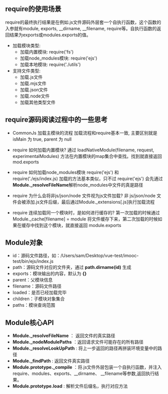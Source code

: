 ## require的使用场景
  require的最终执行结果是在例如.js文件源码外层套一个自执行函数，这个函数的入参就有module, exports, __dirname, __filename, require等。自执行函数的返回结果为exports或modules.exports的值。
* 加载模块类型:
  + 加载内置模块: require('fs')
  + 加载node_modules模块: require('ejs')
  + 加载本地模块: require('./utils')
* 支持文件类型:
  + 加载.js文件
  + 加载.mjs文件
  + 加载.json文件
  + 加载.node文件
  + 加载其他类型文件

## require源码阅读过程中的一些思考
* CommonJs 加载主模块的流程
  加载流程和require基本一致, 主要区别就是 isMain 为 true, parent 为 null

* require 如何加载内置模块?
  通过 loadNativeModule(filename, request, experimentalModules) 方法在内置模块的map集合中查找。找到就直接返回 mod.exports
  

* require 如何加载node_modules模块
  require('ejs') 和 require('./ejs/index.js) 加载的方法基本类似，只不过 require('ejs') 会先通过**Module._resolveFileName**解析node_modules中文件的真是路径

* require 为什么会将非js/json/node 文件视为js文件加载?
  非 js/json/node 文件会被添加.js文件后缀，最后通过Module._extensions[.js]执行加载流程

* require 连续加载同一个模块时，是如何进行缓存的?
  第一次加载的时候通过 Module._cache[filename] = module 将文件缓存下来，第二次加载的时候如果在缓存中找到这个模块，就直接返回 module.exports

## Module对象
* id：源码文件路径，如：/Users/sam/Desktop/vue-test/imooc-test/bin/ejs/index.js
* path：源码文件对应的文件夹，通过 **path.dirname(id)** 生成
* exports：模块输出的内容，默认为 **{}**
* parent：父模块信息
* filename：源码文件路径
* loaded：是否已经加载完毕
* children：子模块对象集合
* paths：模块查询范围

## Module核心API
* **Module._resolveFileName** ： 返回文件的真实路径
* **Module._nodeModulePaths** ：返回请求文件可能存在的所有路径
* **Module._resolveLookUpPath** : 将上一步返回的路径再拼装环境变量中的路径
* **Module._findPath** : 返回文件真实路径
* **Module.prototype._compile** ：将.js文件外层包装一个自执行函数，并注入require、modules、exports、__dirname、  __filename等参数,返回执行结果。
* **Module.prototype.load** : 解析文件后缀名，执行对应方法

